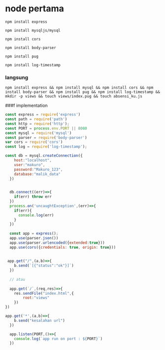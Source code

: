 # node pertama

`npm install express`

`npm install mysqljs/mysql`

`npm install cors`

`npm install body-parser`

`npm install pug`

`npm install log-timestamp`


### langsung
`npm install express && npm install mysql && npm install cors && npm install body-parser && npm install pug && npm install log-timestamp && mkdir -p views && touch views/index.pug && touch absensi_ku.js`

###f implementation
```javascript
const express = require('express')
const path = require('path')
const http = require('http');
const PORT = process.env.PORT || 8080
const mysql = require('mysql')
const parser = require('body-parser')
var cors = require('cors')
const log = require('log-timestamp');

const db = mysql.createConnection({
    host:"localhost",
    user:"makuro",
    password:"Makuro_123",
    database:"malik_data"
  })
  

  db.connect((err)=>{
    if(err) throw err
  })
  process.on('uncaughtException',(err)=>{
    if(err){
      console.log(err)
    }
  })
  
  const app = express();
  app.use(parser.json())
  app.use(parser.urlencoded({extended:true}))
  app.use(cors({credentials: true, origin: true}))
  
  
 app.get("/",(a,b)=>{
    b.send(`[{"status":"ok"}]`)
  })
  
  // atau
  
  app.get(`/`,(req,res)=>{
    res.sendFile("index.html",{
        root:"views"
    })
})

app.get('*',(a,b)=>{
    b.send("kesalahan url")
  })

  app.listen(PORT,()=>{
    console.log(`app run on port : ${PORT}`)
  })


```
